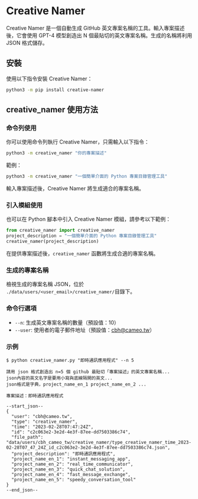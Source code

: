# Creative Namer
Creative Namer 是一個自動生成 GitHub 英文專案名稱的工具。輸入專案描述後，它會使用 GPT-4 模型創造出 N 個最貼切的英文專案名稱。生成的名稱將利用 JSON 格式儲存。

## 安裝
使用以下指令安裝 Creative Namer：
```bash
python3 -m pip install creative-namer
```

## creative_namer 使用方法
### 命令列使用
你可以使用命令列執行 Creative Namer，只需輸入以下指令：
```bash
python3 -m creative_namer "你的專案描述"
```
範例：
```bash
python3 -m creative_namer "一個簡單介面的 Python 專案目錄管理工具"
```
輸入專案描述後，Creative Namer 將生成適合的專案名稱。

### 引入模組使用
也可以在 Python 腳本中引入 Creative Namer 模組，請參考以下範例：
```python
from creative_namer import creative_namer
project_description = "一個簡單介面的 Python 專案目錄管理工具"
creative_namer(project_description)
```
在提供專案描述後，`creative_namer` 函數將生成合適的專案名稱。

### 生成的專案名稱
檢視生成的專案名稱 JSON，位於 `./data/users/<user_email>/creative_namer/`目錄下。

### 命令行選項
- `--n`: 生成英文專案名稱的數量（預設值：10）
- `--user`: 使用者的電子郵件地址（預設值：cbh@cameo.tw）

### 示例
```
$ python creative_namer.py "即時通訊應用程式" --n 5

請用 json 格式創造出 n=5 個 github 最貼切「專案描述」的英文專案名稱...
json內容的英文名字是要用小寫與底線隔開的英文...
json格式是字典，project_name_en_1 project_name_en_2 ...

專案描述：即時通訊應用程式

--start_json--
{
  "user": "cbh@cameo.tw",
  "type": "creative_namer",
  "time": "2023-02-28T07:47:24Z",
  "id": "c2c063e2-3e2d-4e3f-87ee-dd7503386c74",
  "file_path": "data/users/cbh_cameo_tw/creative_namer/type_creative_namer_time_2023-02-28T07_47_24Z_id_c2c063e2-3e2d-4e3f-87ee-dd7503386c74.json",
  "project_description": "即時通訊應用程式",
  "project_name_en_1": "instant_messaging_app",
  "project_name_en_2": "real_time_communicator",
  "project_name_en_3": "quick_chat_solution",
  "project_name_en_4": "fast_message_exchange",
  "project_name_en_5": "speedy_conversation_tool"
}
--end_json--
```
